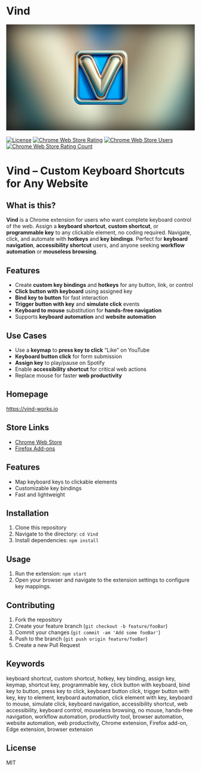 # Vind

[![Vind Logo](./assets/store/splash-768.png)](https://chrome.google.com/webstore/detail/vind/ocohbenbjomofbknmcmaedadcmonedee)

[![License](https://img.shields.io/badge/License-MIT-blue.svg)](https://opensource.org/licenses/MIT)
[![Chrome Web Store Rating](https://img.shields.io/chrome-web-store/rating/ocohbenbjomofbknmcmaedadcmonedee)](https://chromewebstore.google.com/detail/vind/ocohbenbjomofbknmcmaedadcmonedee)
[![Chrome Web Store Users](https://img.shields.io/chrome-web-store/users/ocohbenbjomofbknmcmaedadcmonedee)](https://chromewebstore.google.com/detail/vind/ocohbenbjomofbknmcmaedadcmonedee)
[![Chrome Web Store Rating Count](https://img.shields.io/chrome-web-store/rating-count/ocohbenbjomofbknmcmaedadcmonedee)](https://chromewebstore.google.com/detail/vind/ocohbenbjomofbknmcmaedadcmonedee)

# Vind – Custom Keyboard Shortcuts for Any Website

## What is this?
**Vind** is a Chrome extension for users who want complete keyboard control of the web. Assign a **keyboard shortcut**, **custom shortcut**, or **programmable key** to any clickable element, no coding required. Navigate, click, and automate with **hotkeys** and **key bindings**. Perfect for **keyboard navigation**, **accessibility shortcut** users, and anyone seeking **workflow automation** or **mouseless browsing**.

## Features
- Create **custom key bindings** and **hotkeys** for any button, link, or control  
- **Click button with keyboard** using assigned key  
- **Bind key to button** for fast interaction  
- **Trigger button with key** and **simulate click** events  
- **Keyboard to mouse** substitution for **hands-free navigation**  
- Supports **keyboard automation** and **website automation**  

## Use Cases
- Use a **keymap** to **press key to click** “Like” on YouTube  
- **Keyboard button click** for form submission  
- **Assign key** to play/pause on Spotify  
- Enable **accessibility shortcut** for critical web actions  
- Replace mouse for faster **web productivity**  

## Homepage

https://vind-works.io

## Store Links

- [Chrome Web Store](https://chrome.google.com/webstore/detail/vind/ocohbenbjomofbknmcmaedadcmonedee)
- [Firefox Add-ons](https://addons.mozilla.org/en-US/firefox/addon/vind/)

## Features

- Map keyboard keys to clickable elements
- Customizable key bindings
- Fast and lightweight

## Installation

1. Clone this repository
2. Navigate to the directory: `cd Vind`
3. Install dependencies: `npm install`

## Usage

1. Run the extension: `npm start`
2. Open your browser and navigate to the extension settings to configure key mappings.

## Contributing

1. Fork the repository
2. Create your feature branch (`git checkout -b feature/fooBar`)
3. Commit your changes (`git commit -am 'Add some fooBar'`)
4. Push to the branch (`git push origin feature/fooBar`)
5. Create a new Pull Request

## Keywords
keyboard shortcut, custom shortcut, hotkey, key binding, assign key, keymap, shortcut key, programmable key, click button with keyboard, bind key to button, press key to click, keyboard button click, trigger button with key, key to element, keyboard automation, click element with key, keyboard to mouse, simulate click, keyboard navigation, accessibility shortcut, web accessibility, keyboard control, mouseless browsing, no mouse, hands-free navigation, workflow automation, productivity tool, browser automation, website automation, web productivity, Chrome extension, Firefox add-on, Edge extension, browser extension

## License

MIT
